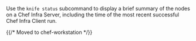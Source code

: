 Use the `knife status` subcommand to display a brief summary of the
nodes on a Chef Infra Server, including the time of the most recent
successful Chef Infra Client run.

{{/* Moved to chef-workstation */}}
